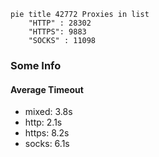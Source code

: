 
```mermaid
pie title 42772 Proxies in list
    "HTTP" : 28302
    "HTTPS": 9883
    "SOCKS" : 11098
```

### Some Info
#### Average Timeout

- mixed: 3.8s
- http: 2.1s
- https: 8.2s
- socks: 6.1s
